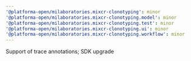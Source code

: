 ```yaml
---
'@platforma-open/milaboratories.mixcr-clonotyping': minor
'@platforma-open/milaboratories.mixcr-clonotyping.model': minor
'@platforma-open/milaboratories.mixcr-clonotyping.test': minor
'@platforma-open/milaboratories.mixcr-clonotyping.ui': minor
'@platforma-open/milaboratories.mixcr-clonotyping.workflow': minor
---
```


Support of trace annotations; SDK upgrade
